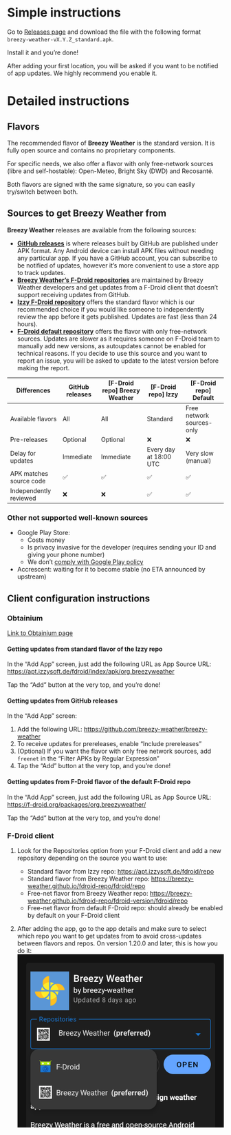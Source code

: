 # Simple instructions

Go to [Releases page](https://github.com/breezy-weather/breezy-weather/releases) and download the file with the following format `breezy-weather-vX.Y.Z_standard.apk`.

Install it and you’re done!

After adding your first location, you will be asked if you want to be notified of app updates. We highly recommend you enable it.


# Detailed instructions

## Flavors

The recommended flavor of **Breezy Weather** is the standard version. It is fully open source and contains no proprietary components.

For specific needs, we also offer a flavor with only free-network sources (libre and self-hostable): Open-Meteo, Bright Sky (DWD) and Recosanté.

Both flavors are signed with the same signature, so you can easily try/switch between both.


## Sources to get Breezy Weather from

**Breezy Weather** releases are available from the following sources:
- **[GitHub releases](https://github.com/breezy-weather/breezy-weather/releases)** is where releases built by GitHub are published under APK format. Any Android device can install APK files without needing any particular app. If you have a GitHub account, you can subscribe to be notified of updates, however it’s more convenient to use a store app to track updates.
- **[Breezy Weather’s F-Droid repositories](https://github.com/breezy-weather/fdroid-repo/blob/main/README.md)** are maintained by Breezy Weather developers and get updates from a F-Droid client that doesn’t support receiving updates from GitHub.
- **[Izzy F-Droid repository](https://apt.izzysoft.de/fdroid/index/info)** offers the standard flavor which is our recommended choice if you would like someone to independently review the app before it gets published. Updates are fast (less than 24 hours).
- **[F-Droid default repository](https://f-droid.org/packages/org.breezyweather/)** offers the flavor with only free-network sources. Updates are slower as it requires someone on F-Droid team to manually add new versions, as autoupdates cannot be enabled for technical reasons. If you decide to use this source and you want to report an issue, you will be asked to update to the latest version before making the report.

| Differences             | GitHub releases | [F-Droid repo] Breezy Weather | [F-Droid repo] Izzy    | [F-Droid repo] Default    |
|-------------------------|-----------------|-------------------------------|------------------------|---------------------------|
| Available flavors       | All             | All                           | Standard               | Free network sources-only |
| Pre-releases            | Optional        | Optional                      | ❌                      | ❌                         |
| Delay for updates       | Immediate       | Immediate                     | Every day at 18:00 UTC | Very slow (manual)        |
| APK matches source code | ✅               | ✅                             | ✅                      | ✅                         |
| Independently reviewed  | ❌               | ❌                             | ✅                      | ✅                         |

### Other not supported well-known sources

- Google Play Store:
  - Costs money
  - Is privacy invasive for the developer (requires sending your ID and giving your phone number)
  - We don’t [comply with Google Play policy](https://github.com/breezy-weather/breezy-weather/issues/31)
- Accrescent: waiting for it to become stable (no ETA announced by upstream)


## Client configuration instructions

### Obtainium

[Link to Obtainium page](https://github.com/ImranR98/Obtainium/blob/main/README.md)

#### Getting updates from standard flavor of the Izzy repo

In the “Add App” screen, just add the following URL as App Source URL: https://apt.izzysoft.de/fdroid/index/apk/org.breezyweather

Tap the “Add” button at the very top, and you’re done!

#### Getting updates from GitHub releases

In the “Add App” screen:
1. Add the following URL: https://github.com/breezy-weather/breezy-weather
2. To receive updates for prereleases, enable “Include prereleases”
3. (Optional) If you want the flavor with only free network sources, add `freenet` in the “Filter APKs by Regular Expression”
4. Tap the “Add” button at the very top, and you’re done!

#### Getting updates from F-Droid flavor of the default F-Droid repo

In the “Add App” screen, just add the following URL as App Source URL: https://f-droid.org/packages/org.breezyweather/

Tap the “Add” button at the very top, and you’re done!


### F-Droid client

1) Look for the Repositories option from your F-Droid client and add a new repository depending on the source you want to use:
   - Standard flavor from Izzy repo: https://apt.izzysoft.de/fdroid/repo
   - Standard flavor from Breezy Weather repo: https://breezy-weather.github.io/fdroid-repo/fdroid/repo
   - Free-net flavor from Breezy Weather repo: https://breezy-weather.github.io/fdroid-repo/fdroid-version/fdroid/repo
   - Free-net flavor from default F-Droid repo: should already be enabled by default on your F-Droid client

2) After adding the app, go to the app details and make sure to select which repo you want to get updates from to avoid cross-updates between flavors and repos. On version 1.20.0 and later, this is how you do it:
![F-Droid preferred repo feature](docs/fdroid_client_config.png)
